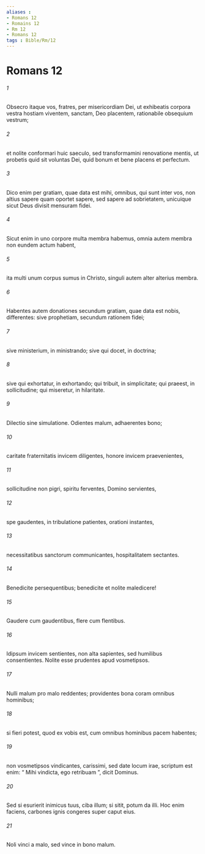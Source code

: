 ```yaml
---
aliases : 
- Romans 12
- Romains 12
- Rm 12
- Romans 12
tags : Bible/Rm/12
---
```


# Romans 12

###### 1
Obsecro itaque vos, fratres, per misericordiam Dei, ut exhibeatis corpora vestra hostiam viventem, sanctam, Deo placentem, rationabile obsequium vestrum; 
###### 2
et nolite conformari huic saeculo, sed transformamini renovatione mentis, ut probetis quid sit voluntas Dei, quid bonum et bene placens et perfectum.
###### 3
Dico enim per gratiam, quae data est mihi, omnibus, qui sunt inter vos, non altius sapere quam oportet sapere, sed sapere ad sobrietatem, unicuique sicut Deus divisit mensuram fidei. 
###### 4
Sicut enim in uno corpore multa membra habemus, omnia autem membra non eundem actum habent, 
###### 5
ita multi unum corpus sumus in Christo, singuli autem alter alterius membra. 
###### 6
Habentes autem donationes secundum gratiam, quae data est nobis, differentes: sive prophetiam, secundum rationem fidei; 
###### 7
sive ministerium, in ministrando; sive qui docet, in doctrina; 
###### 8
sive qui exhortatur, in exhortando; qui tribuit, in simplicitate; qui praeest, in sollicitudine; qui miseretur, in hilaritate.
###### 9
Dilectio sine simulatione. Odientes malum, adhaerentes bono; 
###### 10
caritate fraternitatis invicem diligentes, honore invicem praevenientes, 
###### 11
sollicitudine non pigri, spiritu ferventes, Domino servientes, 
###### 12
spe gaudentes, in tribulatione patientes, orationi instantes, 
###### 13
necessitatibus sanctorum communicantes, hospitalitatem sectantes. 
###### 14
Benedicite persequentibus; benedicite et nolite maledicere! 
###### 15
Gaudere cum gaudentibus, flere cum flentibus. 
###### 16
Idipsum invicem sentientes, non alta sapientes, sed humilibus consentientes. Nolite esse prudentes apud vosmetipsos.
###### 17
Nulli malum pro malo reddentes; providentes bona coram omnibus hominibus; 
###### 18
si fieri potest, quod ex vobis est, cum omnibus hominibus pacem habentes; 
###### 19
non vosmetipsos vindicantes, carissimi, sed date locum irae, scriptum est enim: “ Mihi vindicta, ego retribuam ”, dicit Dominus. 
###### 20
Sed si esurierit inimicus tuus, ciba illum; si sitit, potum da illi. Hoc enim faciens, carbones ignis congeres super caput eius. 
###### 21
Noli vinci a malo, sed vince in bono malum.
